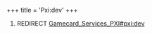 +++
title = 'Pxi:dev'
+++

1.  REDIRECT
    [Gamecard_Services_PXI#pxi:dev](Gamecard_Services_PXI#pxi:dev "wikilink")
